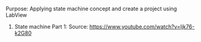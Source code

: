 Purpose: Applying state machine concept and create a project using LabView

1. State machine Part 1:
  Source: https://www.youtube.com/watch?v=ljk76-k2G80


